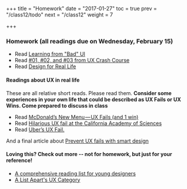 +++
title = "Homework"
date = "2017-01-27"
toc = true
prev = "/class12/todo"
next = "/class12"
weight = 7

+++


### Homework (all readings due on Wednesday, February 15)

- Read [Learning from "Bad" UI](https://signalvnoise.com/posts/1128-learning-from-bad-ui)
- Read [#01, #02, and #03 from UX Crash Course](http://thehipperelement.com/post/75476711614/ux-crash-course-31-fundamentals)
- Read [Design for Real Life](http://alistapart.com/article/design-for-real-life-excerpt)

#### Readings about UX in real life

These are all relative short reads.  Please read them.  **Consider some experiences in your own life that could be described as UX Fails or UX Wins.  Come prepared to discuss in class**

- Read [McDonald’s New Menu — UX Fails (and 1 win)](https://medium.com/@dsmithco/mcdonald-s-new-menu-ux-wins-fails-8d1a9cc2d275#.pdw4ndtb2)
- Read [Hilarious UX fail at the California Academy of Sciences](https://medium.com/@joshuatyler/hilarious-ux-fail-at-the-california-academy-of-sciences-42a97a01deb0#.rxqkr5ng3)
- Read [Uber’s UX Fail.](https://medium.com/@aseoconnor/uber-s-ux-fail-b267ff82fa56#.5rs7g2ixw)

And a final article about [Prevent UX fails with smart design](https://medium.com/@WebdesignerDepot/prevent-ux-fails-with-smart-design-5e0190168e22#.q64wfb25k)

#### Loving this? Check out more -- not for homework, but just for your reference!

- [A comprehensive reading list for young designers](https://uxplanet.org/the-ultimate-ux-design-reading-list-db767977c855#.ajp7zpf3k)
- [A List Apart's UX Category](http://alistapart.com/topic/user-experience)